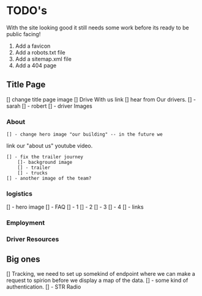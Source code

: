 # TODO's

With the site looking good it still needs some work before its ready to be public facing!

1. Add a favicon
2. Add a robots.txt file
3. Add a sitemap.xml file
4. Add a 404 page

## Title Page

[] change title page image
[] Drive With us link
[] hear from Our drivers.
    [] - sarah
    [] - robert
[] - driver Images

### About

    [] - change hero image "our building" -- in the future we
link our "about us" youtube video.
 
    [] - fix the trailer journey
        []- background image
        [] - trailer 
        [] - trucks
    [] - another image of the team? 

### logistics

[] - hero image
[] - FAQ
    [] - 1
    [] - 2
    [] - 3
    [] - 4
[] - links

### Employment

### Driver Resources

## Big ones

[] Tracking, we need to set up somekind of endpoint where we can make a request to spirion before we display a map of the data.
    [] - some kind of authentication.
[] - STR Radio
